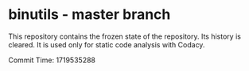 # binutils - master branch

This repository contains the frozen state of the repository.
Its history is cleared. It is used only for static code
analysis with Codacy.

Commit Time: 1719535288